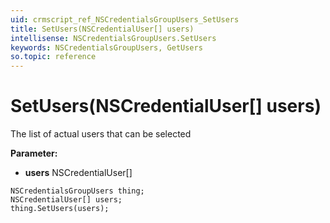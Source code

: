 ```yaml
---
uid: crmscript_ref_NSCredentialsGroupUsers_SetUsers
title: SetUsers(NSCredentialUser[] users)
intellisense: NSCredentialsGroupUsers.SetUsers
keywords: NSCredentialsGroupUsers, GetUsers
so.topic: reference
---
```


# SetUsers(NSCredentialUser[] users)

The list of actual users that can be selected

**Parameter:** 
 - **users** NSCredentialUser[]

```crmscript
NSCredentialsGroupUsers thing;
NSCredentialUser[] users;
thing.SetUsers(users);
```

